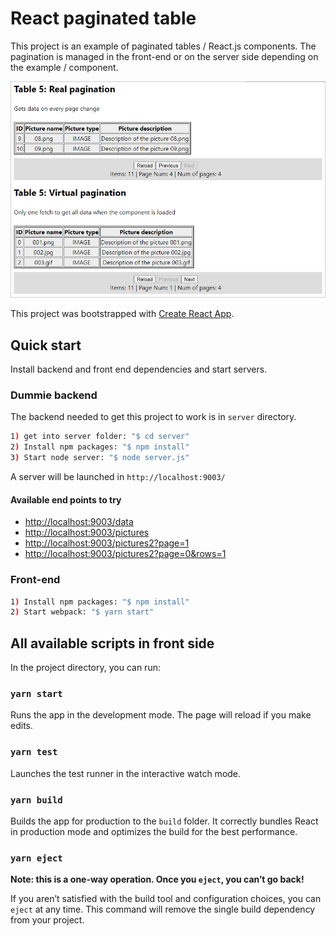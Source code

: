 # React paginated table

This project is an example of paginated tables / React.js components. The pagination is managed in the front-end or on the server side depending on the example / component.

![react-paginated-tables example](./demo/demo.jpg?raw=true "react-paginated-tables example")

This project was bootstrapped with [Create React App](https://github.com/facebook/create-react-app).

## Quick start

Install backend and front end dependencies and start servers.

### Dummie backend

The backend needed to get this project to work is in `server` directory.

```bash
1) get into server folder: "$ cd server"
2) Install npm packages: "$ npm install"
3) Start node server: "$ node server.js"
```

A server will be launched in `http://localhost:9003/`

#### Available end points to try

- <http://localhost:9003/data>
- <http://localhost:9003/pictures>
- <http://localhost:9003/pictures2?page=1>
- <http://localhost:9003/pictures2?page=0&rows=1>

### Front-end

```bash
1) Install npm packages: "$ npm install"
2) Start webpack: "$ yarn start"
```

## All available scripts in front side

In the project directory, you can run:

### `yarn start`

Runs the app in the development mode. The page will reload if you make edits.

### `yarn test`

Launches the test runner in the interactive watch mode.

### `yarn build`

Builds the app for production to the `build` folder.
It correctly bundles React in production mode and optimizes the build for the best performance.

### `yarn eject`

**Note: this is a one-way operation. Once you `eject`, you can’t go back!**

If you aren’t satisfied with the build tool and configuration choices, you can `eject` at any time. This command will remove the single build dependency from your project.
